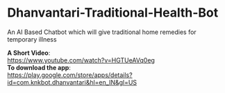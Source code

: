 # Dhanvantari-Traditional-Health-Bot
An AI Based Chatbot which will give traditional home remedies for temporary illness

**A Short Video**:
</br>
https://www.youtube.com/watch?v=HGTUeAVq0eg
</br>
**To download the app**:
</br> 
https://play.google.com/store/apps/details?id=com.knkbot.dhanvantari&hl=en_IN&gl=US



